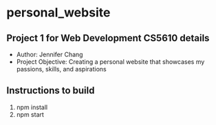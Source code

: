 # personal_website
## Project 1 for Web Development CS5610 details
- Author: Jennifer Chang
- Project Objective: Creating a personal website that showcases my passions, skills, and aspirations
## Instructions to build
1. npm install
2. npm start 
